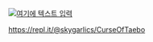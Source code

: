 [![여기에 텍스트 입력](https://img.youtube.com/vi/oIa3BFBHJFI/0.jpg)](https://www.youtube.com/watch?v=oIa3BFBHJFI)

https://repl.it/@skygarlics/CurseOfTaebo

